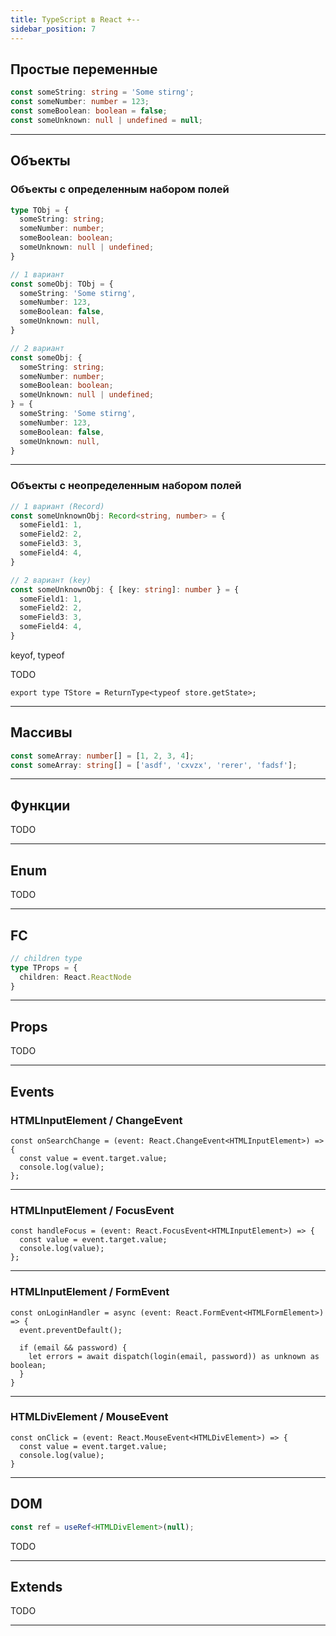 ```yaml
---
title: TypeScript в React +--
sidebar_position: 7
---
```


## Простые переменные

```ts
const someString: string = 'Some stirng';
const someNumber: number = 123;
const someBoolean: boolean = false;
const someUnknown: null | undefined = null;
```

---

## Объекты

### Объекты с определенным набором полей


```ts
type TObj = {
  someString: string;
  someNumber: number;
  someBoolean: boolean;
  someUnknown: null | undefined;
}

// 1 вариант
const someObj: TObj = {
  someString: 'Some stirng',
  someNumber: 123,
  someBoolean: false,
  someUnknown: null,
}

// 2 вариант
const someObj: {
  someString: string;
  someNumber: number;
  someBoolean: boolean;
  someUnknown: null | undefined;
} = {
  someString: 'Some stirng',
  someNumber: 123,
  someBoolean: false,
  someUnknown: null,
}
```

---

### Объекты с неопределенным набором полей

```ts
// 1 вариант (Record)
const someUnknownObj: Record<string, number> = {
  someField1: 1,
  someField2: 2,
  someField3: 3,
  someField4: 4,
}

// 2 вариант (key)
const someUnknownObj: { [key: string]: number } = {
  someField1: 1,
  someField2: 2,
  someField3: 3,
  someField4: 4,
}
```

keyof, typeof 

TODO

```export type TStore = ReturnType<typeof store.getState>;```

---

## Массивы

```ts
const someArray: number[] = [1, 2, 3, 4];
const someArray: string[] = ['asdf', 'cxvzx', 'rerer', 'fadsf'];
```

---

## Функции

TODO

---

## Enum

TODO

---

## FC

```ts
// children type
type TProps = {
  children: React.ReactNode
}
```

---

## Props

TODO

---

## Events

### HTMLInputElement / ChangeEvent

```tsx
const onSearchChange = (event: React.ChangeEvent<HTMLInputElement>) => {
  const value = event.target.value;
  console.log(value);
};
```

---

### HTMLInputElement / FocusEvent

```tsx
const handleFocus = (event: React.FocusEvent<HTMLInputElement>) => {
  const value = event.target.value;
  console.log(value);
};
```

---

### HTMLInputElement / FormEvent

```tsx
const onLoginHandler = async (event: React.FormEvent<HTMLFormElement>) => {
  event.preventDefault();

  if (email && password) {
    let errors = await dispatch(login(email, password)) as unknown as boolean;
  }
}
```

---

### HTMLDivElement / MouseEvent

```tsx
const onClick = (event: React.MouseEvent<HTMLDivElement>) => {
  const value = event.target.value;
  console.log(value);
}
```



---

## DOM

```ts
const ref = useRef<HTMLDivElement>(null);
```

TODO

---

## Extends

TODO

---
